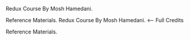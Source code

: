 Redux Course By Mosh Hamedani.

Reference Materials.
Redux Course By Mosh Hamedani. <-- Full Credits

Reference Materials.
